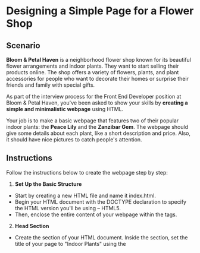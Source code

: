 # Designing a Simple Page for a Flower Shop
## Scenario
**Bloom & Petal Haven** is a neighborhood flower shop known for its beautiful flower arrangements and indoor plants. They want to start selling their products online. The shop offers a variety of flowers, plants, and plant accessories for people who want to decorate their homes or surprise their friends and family with special gifts.

As part of the interview process for the Front End Developer position at Bloom & Petal Haven, you've been asked to show your skills by **creating a simple and minimalistic webpage** using HTML.

Your job is to make a basic webpage that features two of their popular indoor plants: the **Peace Lily** and the **Zanzibar Gem**. The webpage should give some details about each plant, like a short description and price. Also, it should have nice pictures to catch people's attention.

## Instructions
Follow the instructions below to create the webpage step by step:
1. **Set Up the Basic Structure**
- Start by creating a new HTML file and name it index.html.
- Begin your HTML document with the DOCTYPE declaration to specify the HTML version you'll be using – HTML5.
- Then, enclose the entire content of your webpage within the <html> tags.
2. **Head Section**
- Create the <head> section of your HTML document. Inside the <head> section, set the title of your page to "Indoor Plants" using the <title> tag.
- Add meta descriptions for your page using <meta> tags. Include the following:
    - Name: Set the name attribute to "description".
    - Content: Set the content attribute to the following description of the webpage: "Explore a variety of indoor plants for your home or office."
3. **Charset Encoding**
- Set the character encoding for your webpage to UTF-8 using the <meta> tag. This ensures proper display of special characters.
4. **Body Section**
- Create the <body> section of your HTML document. Within the <body> section, start by adding an <h1> tag with a title for your webpage, such as "Indoor Plants".
- Next, add two <h2> tags – one for each plant name: "Peace Lily" and "Zanzibar Gem".
- Following each <h2> tag, add a <p> tag containing a short description of the plant:
    - For the Peace Lily: "The Peace Lily, known for its elegant white flowers, is a popular choice for indoor spaces."
    - For the Zanzibar Gem: "The Zanzibar Gem, with its glossy green foliage, is a low-maintenance indoor plant perfect for beginners."
- Insert another <p> tag after the description to display the price of each plant:
    - For the Peace Lily: "Price: $15"
    - For the Zanzibar Gem: "Price: $20"
- Following the price, incorporate an image of the plant using the <img> tag, with the location of the image file specified in the src attribute, and the name of the plant provided in the alt attribute:
    - For the Peace Lily – source: "/uploads/media/default/0001/04/spathiphyllum-peace-lily.jpg", alternative text: "Peace Lily".
    - For the Zanzibar Gem – source: "/uploads/media/default/0001/04/zamioculcas-zanzibar-gem.jpg", alternative text: "Zanzibar Gem".
5. **Review and Test**
- Review your webpage to ensure all elements are properly structured and displayed.
- Experiment and Customize – Feel free to experiment by adding additional information or elements to enhance the webpage if you wish.

